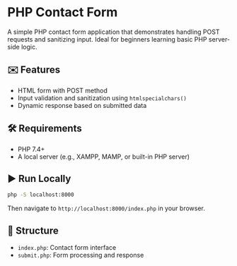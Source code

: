 # PHP Contact Form

A simple PHP contact form application that demonstrates handling POST requests and sanitizing input. Ideal for beginners learning basic PHP server-side logic.

## ✉️ Features

- HTML form with POST method
- Input validation and sanitization using `htmlspecialchars()`
- Dynamic response based on submitted data

## 🛠 Requirements

- PHP 7.4+
- A local server (e.g., XAMPP, MAMP, or built-in PHP server)

## ▶️ Run Locally

```bash
php -S localhost:8000
```

Then navigate to `http://localhost:8000/index.php` in your browser.

## 📂 Structure

- `index.php`: Contact form interface
- `submit.php`: Form processing and response
